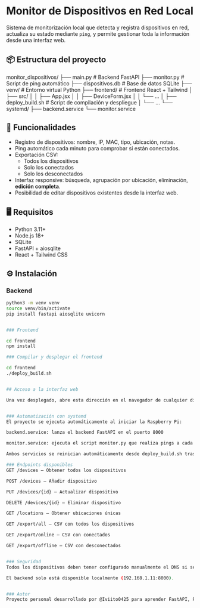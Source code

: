 # Monitor de Dispositivos en Red Local

Sistema de monitorización local que detecta y registra dispositivos en red, actualiza su estado mediante `ping`, y permite gestionar toda la información desde una interfaz web.

## 📦 Estructura del proyecto

monitor_dispositivos/
├── main.py # Backend FastAPI
├── monitor.py # Script de ping automático
├── dispositivos.db # Base de datos SQLite
├── venv/ # Entorno virtual Python
├── frontend/ # Frontend React + Tailwind
│ ├── src/
│ │ ├── App.jsx
│ │ ├── DeviceForm.jsx
│ │ └── ...
│ ├── deploy_build.sh # Script de compilación y despliegue
│ └── ...
└── systemd/
├── backend.service
└── monitor.service


## 🚀 Funcionalidades

- Registro de dispositivos: nombre, IP, MAC, tipo, ubicación, notas.
- Ping automático cada minuto para comprobar si están conectados.
- Exportación CSV:
  - Todos los dispositivos
  - Solo los conectados
  - Solo los desconectados
- Interfaz responsive: búsqueda, agrupación por ubicación, eliminación, **edición completa**.
- Posibilidad de editar dispositivos existentes desde la interfaz web.

## 🖥️ Requisitos

- Python 3.11+
- Node.js 18+
- SQLite
- FastAPI + aiosqlite
- React + Tailwind CSS

## ⚙️ Instalación

### Backend

```bash
python3 -m venv venv
source venv/bin/activate
pip install fastapi aiosqlite uvicorn


### Frontend

cd frontend
npm install

### Compilar y desplegar el frontend

cd frontend
./deploy_build.sh


## Acceso a la interfaz web

Una vez desplegado, abre esta dirección en el navegador de cualquier dispositivo conectado a la misma red local: 192.168.1.11:8080 (ajusta la IP si cambias de dispositivo o configuración de red)


### Automatización con systemd
El proyecto se ejecuta automáticamente al iniciar la Raspberry Pi:

backend.service: lanza el backend FastAPI en el puerto 8000

monitor.service: ejecuta el script monitor.py que realiza pings a cada IP

Ambos servicios se reinician automáticamente desde deploy_build.sh tras cada despliegue.

### Endpoints disponibles
GET /devices — Obtener todos los dispositivos

POST /devices — Añadir dispositivo

PUT /devices/{id} — Actualizar dispositivo

DELETE /devices/{id} — Eliminar dispositivo

GET /locations — Obtener ubicaciones únicas

GET /export/all — CSV con todos los dispositivos

GET /export/online — CSV con conectados

GET /export/offline — CSV con desconectados


### Seguridad
Todos los dispositivos deben tener configurado manualmente el DNS si se desea usar un bloqueador como Pi-hole.

El backend solo está disponible localmente (192.168.1.11:8000).


### Autor
Proyecto personal desarrollado por @Iviito0425 para aprender FastAPI, React y automatización en Raspberry Pi.
